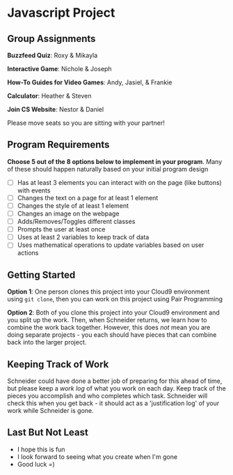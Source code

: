 # Javascript Project

## Group Assignments

**Buzzfeed Quiz**: Roxy & Mikayla

**Interactive Game**: Nichole & Joseph

**How-To Guides for Video Games**: Andy, Jasiel, & Frankie

**Calculator**: Heather & Steven

**Join CS Website**: Nestor & Daniel

Please move seats so you are sitting with your partner!

## Program Requirements

**Choose 5 out of the 8 options below to implement in your program**. Many of these should happen naturally based on your initial program design

- [ ] Has at least 3 elements you can interact with on the page (like buttons) with events
- [ ] Changes the text on a page for at least 1 element
- [ ] Changes the style of at least 1 element
- [ ] Changes an image on the webpage
- [ ] Adds/Removes/Toggles different classes
- [ ] Prompts the user at least once
- [ ] Uses at least 2 variables to keep track of data
- [ ] Uses mathematical operations to update variables based on user actions

## Getting Started

**Option 1**: One person clones this project into your Cloud9 environment using `git clone`, then you can work on this project using Pair Programming

**Option 2**: Both of you clone this project into your Cloud9 environment and you split up the work. Then, when Schneider returns, we learn how to combine the work back together. However, this does *not* mean you are doing separate projects - you each should have pieces that can combine back into the larger project.

## Keeping Track of Work

Schneider could have done a better job of preparing for this ahead of time, but please keep a _work log_ of what you work on each day. Keep track of the pieces you accomplish and who completes which task. Schneider will check this when you get back - it should act as a 'justification log' of your work while Schneider is gone.

## Last But Not Least

- I hope this is fun
- I look forward to seeing what you create when I'm gone
- Good luck =)

